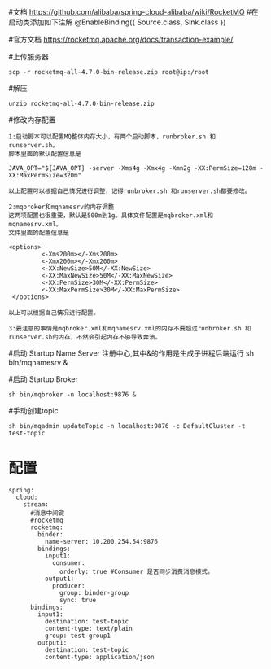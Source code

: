 #文档
    https://github.com/alibaba/spring-cloud-alibaba/wiki/RocketMQ
#在启动类添加如下注解
    @EnableBinding({ Source.class, Sink.class })
    
#官方文档 
    https://rocketmq.apache.org/docs/transaction-example/

#上传服务器
   
    scp -r rocketmq-all-4.7.0-bin-release.zip root@ip:/root
   
#解压
   
    unzip rocketmq-all-4.7.0-bin-release.zip
    
#修改内存配置
    
    1:启动脚本可以配置MQ整体内存大小，有两个启动脚本，runbroker.sh 和runserver.sh。
    脚本里面的默认配置信息是
    
    JAVA_OPT="${JAVA_OPT} -server -Xms4g -Xmx4g -Xmn2g -XX:PermSize=128m -XX:MaxPermSize=320m"
    
    以上配置可以根据自己情况进行调整，记得runbroker.sh 和runserver.sh都要修改。
    
    2:mqbroker和mqnamesrv的内存调整
    这两项配置也很重要，默认是500m到1g。具体文件配置是mqbroker.xml和mqnamesrv.xml。
    文件里面的配置信息是
    
    <options>
             <-Xms200m></-Xms200m>
             <-Xmx200m></-Xmx200m>
             <-XX:NewSize>50M</-XX:NewSize>
             <-XX:MaxNewSize>50M</-XX:MaxNewSize>
             <-XX:PermSize>30M</-XX:PermSize>
             <-XX:MaxPermSize>30M</-XX:MaxPermSize>
     </options>
  
    以上可以根据自己情况进行配置。
    
    3:要注意的事情是mqbroker.xml和mqnamesrv.xml的内存不要超过runbroker.sh 和runserver.sh的内存，不然会引起内存不够导致奔溃。
    
    
   
#启动 Startup Name Server 注册中心,其中&的作用是生成子进程后端运行
    sh bin/mqnamesrv &
    
#启动 Startup Broker
    
    sh bin/mqbroker -n localhost:9876 &
    
#手动创建topic

    sh bin/mqadmin updateTopic -n localhost:9876 -c DefaultCluster -t test-topic
    
# 配置
    
    spring:
      cloud:
        stream:
          #消息中间键
          #rocketmq
          rocketmq:
            binder:
              name-server: 10.200.254.54:9876
            bindings:
              input1:
                consumer:
                  orderly: true #Consumer 是否同步消费消息模式。
              output1:
                producer:
                  group: binder-group
                  sync: true
          bindings:
            input1:
              destination: test-topic
              content-type: text/plain
              group: test-group1
            output1:
              destination: test-topic
              content-type: application/json
